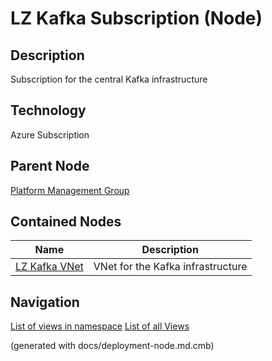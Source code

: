 # LZ Kafka Subscription (Node)
## Description
Subscription for the central Kafka infrastructure

## Technology
Azure Subscription

## Parent Node
[Platform Management Group](../../../mybank/it-management/azure/platform-management-group.md)
## Contained Nodes
Name | Description 
---|---
[LZ Kafka VNet](../../../mybank/it-management/azure/plz-kafka-vnet.md) | VNet for the Kafka infrastructure


## Navigation
[List of views in namespace](./views-in-namespace.md)
[List of all Views](../../../views.md)

(generated with docs/deployment-node.md.cmb)
